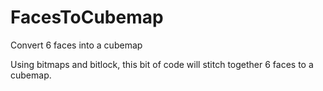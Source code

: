 # FacesToCubemap
Convert 6 faces into a cubemap

Using bitmaps and bitlock, this bit of code will stitch together 6 faces to a cubemap.
